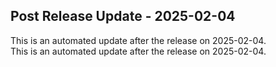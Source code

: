 ## Post Release Update - 2025-02-04

This is an automated update after the release on 2025-02-04.\
This is an automated update after the release on 2025-02-04.
